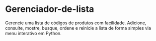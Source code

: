 # Gerenciador-de-lista
Gerencie uma lista de códigos de produtos com facilidade. Adicione, consulte, mostre, busque, ordene e reinicie a lista de forma simples via menu interativo em Python.
